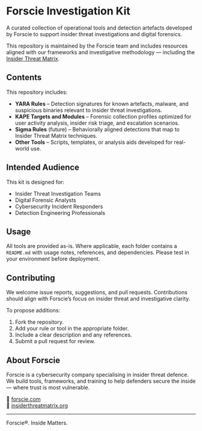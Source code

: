 # Forscie Investigation Kit

A curated collection of operational tools and detection artefacts developed by Forscie to support insider threat investigations and digital forensics.

This repository is maintained by the Forscie team and includes resources aligned with our frameworks and investigative methodology — including the [Insider Threat Matrix](https://www.insiderthreatmatrix.org).

## Contents

This repository includes:

- **YARA Rules** – Detection signatures for known artefacts, malware, and suspicious binaries relevant to insider threat investigations.
- **KAPE Targets and Modules** – Forensic collection profiles optimized for user activity analysis, insider risk triage, and escalation scenarios.
- **Sigma Rules** (future) – Behaviorally aligned detections that map to Insider Threat Matrix techniques.
- **Other Tools** – Scripts, templates, or analysis aids developed for real-world use.

## Intended Audience

This kit is designed for:

- Insider Threat Investigation Teams  
- Digital Forensic Analysts  
- Cybersecurity Incident Responders  
- Detection Engineering Professionals  

## Usage

All tools are provided as-is. Where applicable, each folder contains a `README.md` with usage notes, references, and dependencies. Please test in your environment before deployment.

## Contributing

We welcome issue reports, suggestions, and pull requests. Contributions should align with Forscie’s focus on insider threat and investigative clarity.

To propose additions:
1. Fork the repository.
2. Add your rule or tool in the appropriate folder.
3. Include a clear description and any references.
4. Submit a pull request for review.


## About Forscie

Forscie is a cybersecurity company specialising in insider threat defence. We build tools, frameworks, and training to help defenders secure the inside — where trust is most vulnerable.

🔗 [forscie.com](https://www.forscie.com)   
🧠 [insiderthreatmatrix.org](https://www.insiderthreatmatrix.org)

---

Forscie®. Inside Matters.